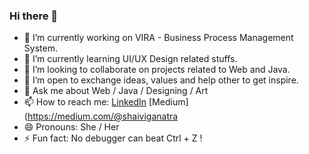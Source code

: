 ### Hi there 👋

- 🔭 I’m currently working on VIRA - Business Process Management System.
- 🌱 I’m currently learning UI/UX Design related stuffs.
- 👯 I’m looking to collaborate on projects related to Web and Java.
- 🤔 I’m open to exchange ideas, values and help other to get inspire.
- 💬 Ask me about Web / Java / Designing / Art
- 📫 How to reach me: [LinkedIn](https://www.linkedin.com/in/shaiviganatra/) [Medium](https://medium.com/@shaiviganatra
- 😄 Pronouns: She / Her
- ⚡ Fun fact: No debugger can beat Ctrl + Z !
